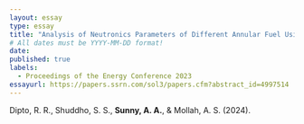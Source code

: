 ```yaml
---
layout: essay
type: essay
title: "Analysis of Neutronics Parameters of Different Annular Fuel Using Monte Carlo Code OpenMC Utilizing JEFF-3.3 and ENDF/B-VIII.0 Nuclear Data Libraries"
# All dates must be YYYY-MM-DD format!
date:
published: true
labels:
  - Proceedings of the Energy Conference 2023
essayurl: https://papers.ssrn.com/sol3/papers.cfm?abstract_id=4997514
---
```


Dipto, R. R., Shuddho, S. S., **Sunny, A. A.**, & Mollah, A. S. (2024).
